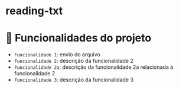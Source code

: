 # reading-txt

# :hammer: Funcionalidades do projeto

- `Funcionalidade 1`: envio do arquivo 
- `Funcionalidade 2`: descrição da funcionalidade 2
- `Funcionalidade 2a`: descrição da funcionalidade 2a relacionada à funcionalidade 2
- `Funcionalidade 3`: descrição da funcionalidade 3
